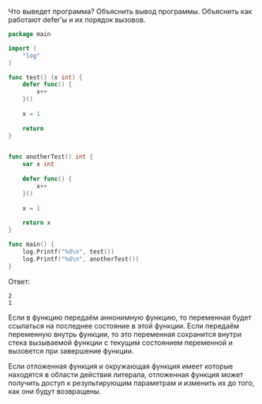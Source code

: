 Что выведет программа? Объяснить вывод программы. Объяснить как работают defer’ы и их порядок вызовов.

```go
package main

import (
	"log"
)

func test() (x int) {
	defer func() {
		x++
	}()
	
	x = 1
	
	return
}


func anotherTest() int {
	var x int
	
	defer func() {
		x++
	}()
	
	x = 1
	
	return x
}

func main() {
	log.Printf("%d\n", test())
	log.Printf("%d\n", anotherTest())
}
```

Ответ: 

```
2
1
```

Если в функцию передаём аннонимную функцию, то переменная будет ссылаться на последнее состояние в этой функции. Если передаём переменную внутрь функции, то это переменная сохранится внутри стека вызываемой функции с текущим состоянием переменной и вызовется при завершение функции.

Если отложенная функция и окружающая функция имеет которые находятся в области действия литерала, отложенная функция может получить доступ к результирующим параметрам и изменить их до того, как они будут возвращены.
